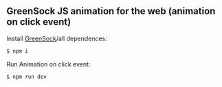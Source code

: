 ## GreenSock JS animation for the web (animation on click event)

  Install [GreenSock](https://greensock.com/gsap)/all dependences:

```bash
$ npm i
```

  Run Animation on click event:

```bash
$ npm run dev
```
